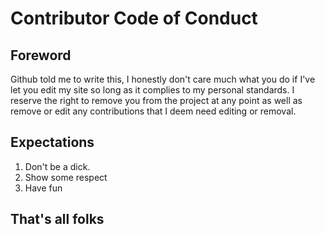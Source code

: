 # Contributor Code of Conduct

## Foreword
Github told me to write this, I honestly don't care much what you do if I've
let you edit my site so long as it complies to my personal standards. I reserve
the right to remove you from the project at any point as well as remove or edit 
any contributions that I deem need editing or removal.

## Expectations
1. Don't be a dick.
2. Show some respect
3. Have fun

## That's all folks
